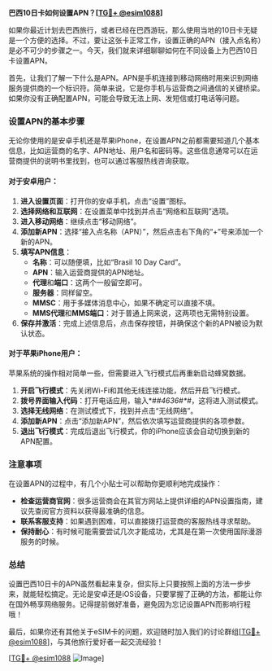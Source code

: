 **巴西10日卡如何设置APN？[[TG💪+ @esim1088](https://t.me/s/esim1088)]**

如果你最近计划去巴西旅行，或者已经在巴西游玩，那么使用当地的10日卡无疑是一个方便的选择。不过，要让这张卡正常工作，设置正确的APN（接入点名称）是必不可少的步骤之一。今天，我们就来详细聊聊如何在不同设备上为巴西10日卡设置APN。

首先，让我们了解一下什么是APN。APN是手机连接到移动网络时用来识别网络服务提供商的一个标识符。简单来说，它是你手机与运营商之间通信的关键桥梁。如果你没有正确配置APN，可能会导致无法上网、发短信或打电话等问题。

### 设置APN的基本步骤

无论你使用的是安卓手机还是苹果iPhone，在设置APN之前都需要知道几个基本信息，比如运营商的名字、APN地址、用户名和密码等。这些信息通常可以在运营商提供的说明书里找到，也可以通过客服热线咨询获取。

#### 对于安卓用户：

1. **进入设置页面**：打开你的安卓手机，点击“设置”图标。
2. **选择网络和互联网**：在设置菜单中找到并点击“网络和互联网”选项。
3. **进入移动网络**：继续点击“移动网络”。
4. **添加新APN**：选择“接入点名称（APN）”，然后点击右下角的“+”号来添加一个新的APN。
5. **填写APN信息**：
   - **名称**：可以随便填，比如“Brasil 10 Day Card”。
   - **APN**：输入运营商提供的APN地址。
   - **代理**和**端口**：这两个一般留空即可。
   - **服务器**：同样留空。
   - **MMSC**：用于多媒体消息中心，如果不确定可以直接不填。
   - **MMS代理**和**MMS端口**：对于普通上网来说，这两项也无需特别设置。
6. **保存并激活**：完成上述信息后，点击保存按钮，并确保这个新的APN被设为默认状态。

#### 对于苹果iPhone用户：

苹果系统的操作相对简单一些，但需要进入飞行模式后再重新启动蜂窝数据。

1. **开启飞行模式**：先关闭Wi-Fi和其他无线连接功能，然后开启飞行模式。
2. **拨号界面输入代码**：打开电话应用，输入\*#*#4636#\*#*，这将进入测试模式。
3. **选择无线网络**：在测试模式下，找到并点击“无线网络”。
4. **添加新APN**：点击“添加新APN”，然后依次填写运营商提供的各项参数。
5. **退出飞行模式**：完成后退出飞行模式，你的iPhone应该会自动切换到新的APN配置。

### 注意事项

在设置APN的过程中，有几个小贴士可以帮助你更顺利地完成操作：

- **检查运营商官网**：很多运营商会在其官方网站上提供详细的APN设置指南，建议先查阅官方资料以获得最准确的信息。
- **联系客服支持**：如果遇到困难，可以直接拨打运营商的客服热线寻求帮助。
- **保持耐心**：有时候可能需要尝试几次才能成功，尤其是在第一次使用国际漫游服务的时候。

### 总结

设置巴西10日卡的APN虽然看起来复杂，但实际上只要按照上面的方法一步步来，就能轻松搞定。无论是安卓还是iOS设备，只要掌握了正确的方法，都能让你在国外畅享网络服务。记得提前做好准备，避免因为忘记设置APN而影响行程哦！

最后，如果你还有其他关于eSIM卡的问题，欢迎随时加入我们的讨论群组[[TG💪+ @esim1088](https://t.me/s/esim1088)]，与其他旅行爱好者一起交流经验！ 

[[TG💪+ @esim1088](https://t.me/s/esim1088) ![Image](https://i.postimg.cc/4NQfJmqS/Snipaste-2025-05-13-00-14-12.png)]